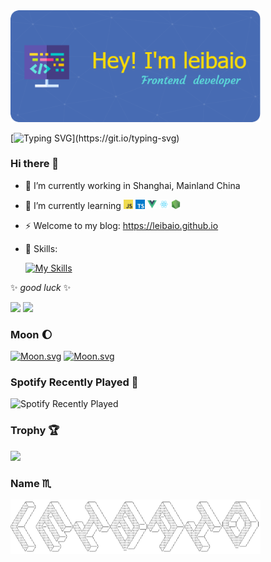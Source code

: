 <img align="" width="400" src="./github-header-image.png" />


[![Typing SVG](https://readme-typing-svg.herokuapp.com?lines=console.log('Hi%2C+Welcome');%E7%94%9F%E6%B4%BB%E7%8E%89%E5%BF%AB%EF%BC%8C%E9%98%96%E5%AE%B6%E6%AC%A2%E6%B4%9B;leibaio;stay+hungry+stay+foolish)](https://git.io/typing-svg)
### Hi there 👋
<!-- ![visitor badge](https://visitor-badge.glitch.me/badge?page_id=leibaio.visitor-badge&left_color=blue&right_color=pink&left_text=Hello%20Visitors) -->
- 🔭 I’m currently working in Shanghai, Mainland China
- 🌱 I’m currently learning  <code><img height="15" src="https://raw.githubusercontent.com/github/explore/80688e429a7d4ef2fca1e82350fe8e3517d3494d/topics/javascript/javascript.png"></code>
<code><img height="15" src="https://raw.githubusercontent.com/github/explore/80688e429a7d4ef2fca1e82350fe8e3517d3494d/topics/typescript/typescript.png"></code>
<code><img height="15" src="https://raw.githubusercontent.com/github/explore/80688e429a7d4ef2fca1e82350fe8e3517d3494d/topics/vue/vue.png"></code>
<code><img height="15" src="https://raw.githubusercontent.com/github/explore/80688e429a7d4ef2fca1e82350fe8e3517d3494d/topics/react/react.png"></code>
<code><img height="15" src="https://raw.githubusercontent.com/github/explore/80688e429a7d4ef2fca1e82350fe8e3517d3494d/topics/nodejs/nodejs.png"></code>
- ⚡ Welcome to my blog: https://leibaio.github.io
- :diamond_shape_with_a_dot_inside:  Skills:

     [![My Skills](https://skillicons.dev/icons?i=bash,css,git,html,java,js,latex,linux,md,mysql,nextjs,nginx,pinia,ps,py,react,redis,tailwind,ts,vite,vim,vue,webpack&perline=6)](https://skillicons.dev)

✨ _good luck_ ✨

<img align="" width="400" src="https://github-readme-stats.vercel.app/api/top-langs/?username=leibaio&layout=compact&theme=cobalt&show_icons=true" />
<img align="" width="400" src="https://github-readme-stats.vercel.app/api?username=leibaio&theme=cobalt&show_icons=true&hide=stars" />

<!-- ### Pinned :pushpin:

[![Readme Card](https://github-readme-stats.vercel.app/api/pin/?username=leibaio&repo=supermall&theme=cobalt)](https://github.com/leibaio/supermall) -->

### Moon :moon:

[![Moon.svg](https://moon-svg.minung.dev/moon.svg?size=100&theme=basic)](https://moon-svg.minung.dev)
[![Moon.svg](https://moon-svg.minung.dev/moon.svg?size=100&theme=ray)](https://moon-svg.minung.dev)

### Spotify Recently Played :musical_note:

![Spotify Recently Played](https://spotify-recently-played-readme.vercel.app/api?user=5w6zl0iqxr76tpzhqj5qv056a&count=5)

<!-- ### Snake :v:

<img align="" width="400" src="https://raw.githubusercontent.com/leibaio/leibaio/master/assets/github-contribution-grid-snake.svg" /> -->

### Trophy :trophy:

<img align="" width="400" src="https://github-profile-trophy.vercel.app/?username=leibaio&theme=dracula" />

<!-- ### leibaio's contributions :milky_way:

<img align="" width="400" src="https://activity-graph.herokuapp.com/graph?username=leibaio&theme=xcode&custom_title=leibaio's%20contibutiosn&radius=5" /> -->

### Name :scorpius:

<img align="" width="400" src="./leibaio.png" />


<!-- [![Ashutosh's github activity graph](https://activity-graph.herokuapp.com/graph?username=leibaio&theme=synthwave-84&custom_title=leibaio's%20contibutiosn&radius=5)](https://github.com/ashutosh00710/github-readme-activity-graph) -->
<!-- ### Waka :watch: -->
<!--
**leibaio/leibaio** is a ✨ _special_ ✨ repository because its `README.md` (this file) appears on your GitHub profile.
- 🔭 I’m currently studying in Shanghai, Mainland China
- 🌱 I’m currently learning Vue.js
- ⚡ Welcome to my website: https://leibaio.space
-->
